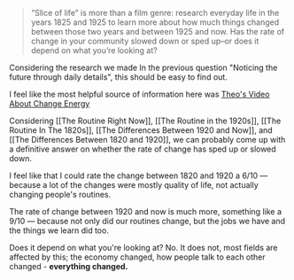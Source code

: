 > “Slice of life” is more than a film genre: research everyday life in the years 1825 and 1925 to learn more about how much things changed between those two years and between 1925 and now. Has the rate of change in your community slowed down or sped up–or does it depend on what you’re looking at?

Considering the research we made In the previous question "Noticing the future through daily details", this should be easy to find out.

I feel like the most helpful source of information here was [Theo's Video About Change Energy](https://www.youtube.com/watch?v=EBHiis5F2JY)

Considering [[The Routine Right Now]], [[The Routine in the 1920s]], [[The Routine In The 1820s]], [[The Differences Between 1920 and Now]], and [[The Differences Between 1820 and 1920]], we can probably come up with a definitive answer on whether the rate of change has sped up or slowed down.

I feel like that I could rate the change between 1820 and 1920 a 6/10 — because a lot of the changes were mostly quality of life, not actually changing people's routines.

The rate of change between 1920 and now is much more, something like a 9/10 — because not only did our routines change, but the jobs we have and the things we learn did too.

Does it depend on what you're looking at? No. It does not, most fields are affected by this; the economy changed, how people talk to each other changed - **everything changed.**
